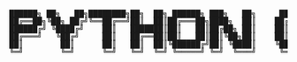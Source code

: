 <pre style="line-height: 1;">
██████╗ ██╗   ██╗████████╗██╗  ██╗ ██████╗ ███╗   ██╗     ██████╗  █████╗ ███╗   ███╗███████╗
██╔══██╗╚██╗ ██╔╝╚══██╔══╝██║  ██║██╔═══██╗████╗  ██║    ██╔════╝ ██╔══██╗████╗ ████║██╔════╝
██████╔╝ ╚████╔╝    ██║   ███████║██║   ██║██╔██╗ ██║    ██║  ███╗███████║██╔████╔██║█████╗  
██╔═══╝   ╚██╔╝     ██║   ██╔══██║██║   ██║██║╚██╗██║    ██║   ██║██╔══██║██║╚██╔╝██║██╔══╝  
██║        ██║      ██║   ██║  ██║╚██████╔╝██║ ╚████║    ╚██████╔╝██║  ██║██║ ╚═╝ ██║███████╗
╚═╝        ╚═╝      ╚═╝   ╚═╝  ╚═╝ ╚═════╝ ╚═╝  ╚═══╝     ╚═════╝ ╚═╝  ╚═╝╚═╝     ╚═╝╚══════╝
</pre>
